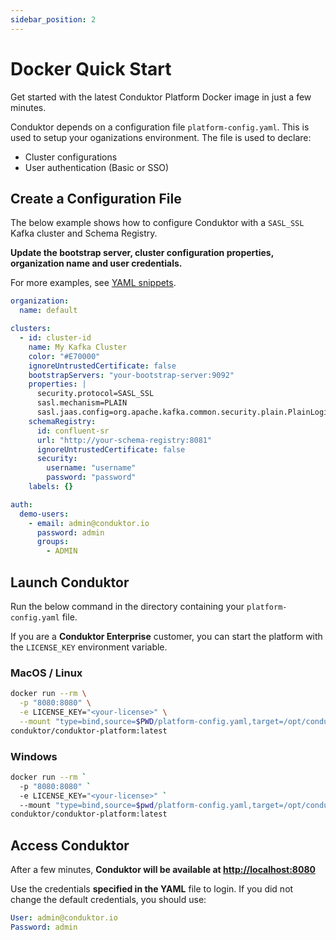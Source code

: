 ```yaml
---
sidebar_position: 2
---
```


# Docker Quick Start

Get started with the latest Conduktor Platform Docker image in just a few minutes.

Conduktor depends on a configuration file `platform-config.yaml`. This is used to setup your oganizations environment. The file is used to declare:
 - Cluster configurations
 - User authentication (Basic or SSO)

## Create a Configuration File

The below example shows how to configure Conduktor with a `SASL_SSL` Kafka cluster and Schema Registry. 

**Update the bootstrap server, cluster configuration properties, organization name and user credentials.**

For more examples, see [YAML snippets](#somewhere).

```yaml
organization:
  name: default

clusters:
  - id: cluster-id
    name: My Kafka Cluster
    color: "#E70000"
    ignoreUntrustedCertificate: false
    bootstrapServers: "your-bootstrap-server:9092"
    properties: |
      security.protocol=SASL_SSL
      sasl.mechanism=PLAIN
      sasl.jaas.config=org.apache.kafka.common.security.plain.PlainLoginModule   required username='username'   password='password';
    schemaRegistry:
      id: confluent-sr
      url: "http://your-schema-registry:8081"
      ignoreUntrustedCertificate: false
      security:
        username: "username"
        password: "password"
    labels: {}

auth:
  demo-users:
    - email: admin@conduktor.io
      password: admin
      groups:
        - ADMIN
```

## Launch Conduktor

Run the below command in the directory containing your `platform-config.yaml` file.

If you are a **Conduktor Enterprise** customer, you can start the platform with the `LICENSE_KEY` environment variable.

### MacOS / Linux

```bash
docker run --rm \
  -p "8080:8080" \
  -e LICENSE_KEY="<your-license>" \
  --mount "type=bind,source=$PWD/platform-config.yaml,target=/opt/conduktor/default-platform-config.yaml" \
conduktor/conduktor-platform:latest
```

### Windows

```bash
docker run --rm `
  -p "8080:8080" `
  -e LICENSE_KEY="<your-license>" `
  --mount "type=bind,source=$pwd/platform-config.yaml,target=/opt/conduktor/default-platform-config.yaml" `
conduktor/conduktor-platform:latest
```

## Access Conduktor

After a few minutes, **Conduktor will be available at [http://localhost:8080](http://localhost:8080)**

Use the credentials **specified in the YAML** file to login. If you did not change the default credentials, you should use:
```yaml
User: admin@conduktor.io
Password: admin
```